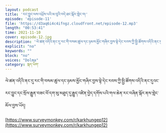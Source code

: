 ```yaml
---
layout: podcast
title: 'རང་བྱུང་ལས་འཕྲོས་པའི་མ་བུའི་བདེ་ཐང་སྐོར་གླེང་བ།'
episode: 'episode-11'
file: 'https://d3aq6i4c4ifngz.cloudfront.net/episode-12.mp3'
length: "00:53:41"
time: 2021-11-10
cover: episode-12.jpg
description: 'ལེ་ཚན་འདིའི་ནང་དུ་རང་གི་བསམ་ཚུལ་དང་ཉམས་མྱོང་གཞིར་བྱས་སྟེ་དེང་རབས་ཀྱི་སྤྱི་ཚོགས་འདིའི་ནང་དུའང་རང་བྱུང་དང་སྲོལ་རྒྱུན་བཟང་བོ་དག་མུ་མཐུད་དུ་རྒྱུད་འཛིན་བྱེད་དགོས་པའི་གལ་ཆེན་རང་བཞིན་སྐོར་ནས་གླེང་མོལ་བྱས་ཡོད།'
explicit: "no" 
keywords: ""
block: "no" 
voices: "Dolma"
category: སྐད་ཡིག་
---
```

ལེ་ཚན་འདིའི་ནང་དུ་རང་གི་བསམ་ཚུལ་དང་ཉམས་མྱོང་གཞིར་བྱས་སྟེ་དེང་རབས་ཀྱི་སྤྱི་ཚོགས་འདིའི་ནང་དུའང་རང་བྱུང་དང་སྲོལ་རྒྱུན་བཟང་བོ་དག་མུ་མཐུད་དུ་རྒྱུད་འཛིན་བྱེད་དགོས་པའི་གལ་ཆེན་རང་བཞིན་སྐོར་ནས་གླེང་མོལ་བྱས་ཡོད།

 
[https://www.surveymonkey.com/r/karkhungep12](https://www.surveymonkey.com/r/karkhungep12)


